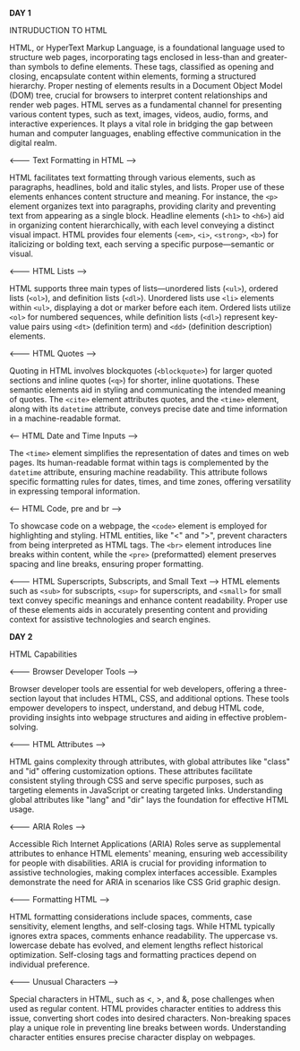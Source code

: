 **DAY 1** 

INTRUDUCTION TO HTML

HTML, or HyperText Markup Language, is a foundational language used to structure web pages, incorporating tags enclosed in less-than and greater-than symbols to define elements. These tags, classified as opening and closing, encapsulate content within elements, forming a structured hierarchy. Proper nesting of elements results in a Document Object Model (DOM) tree, crucial for browsers to interpret content relationships and render web pages. HTML serves as a fundamental channel for presenting various content types, such as text, images, videos, audio, forms, and interactive experiences. It plays a vital role in bridging the gap between human and computer languages, enabling effective communication in the digital realm.

<--- Text Formatting in HTML -->

HTML facilitates text formatting through various elements, such as paragraphs, headlines, bold and italic styles, and lists. Proper use of these elements enhances content structure and meaning. For instance, the `<p>` element organizes text into paragraphs, providing clarity and preventing text from appearing as a single block. Headline elements (`<h1>` to `<h6>`) aid in organizing content hierarchically, with each level conveying a distinct visual impact. HTML provides four elements (`<em>`, `<i>`, `<strong>`, `<b>`) for italicizing or bolding text, each serving a specific purpose—semantic or visual.

<--- HTML Lists -->

HTML supports three main types of lists—unordered lists (`<ul>`), ordered lists (`<ol>`), and definition lists (`<dl>`). Unordered lists use `<li>` elements within `<ul>`, displaying a dot or marker before each item. Ordered lists utilize `<ol>` for numbered sequences, while definition lists (`<dl>`) represent key-value pairs using `<dt>` (definition term) and `<dd>` (definition description) elements.

<--- HTML Quotes -->

Quoting in HTML involves blockquotes (`<blockquote>`) for larger quoted sections and inline quotes (`<q>`) for shorter, inline quotations. These semantic elements aid in styling and communicating the intended meaning of quotes. The `<cite>` element attributes quotes, and the `<time>` element, along with its `datetime` attribute, conveys precise date and time information in a machine-readable format.

<-- HTML Date and Time Inputs -->

The `<time>` element simplifies the representation of dates and times on web pages. Its human-readable format within tags is complemented by the `datetime` attribute, ensuring machine readability. This attribute follows specific formatting rules for dates, times, and time zones, offering versatility in expressing temporal information.

<-- HTML Code, pre and br -->

To showcase code on a webpage, the `<code>` element is employed for highlighting and styling. HTML entities, like "&lt;" and "&gt;", prevent characters from being interpreted as HTML tags. The `<br>` element introduces line breaks within content, while the `<pre>` (preformatted) element preserves spacing and line breaks, ensuring proper formatting.

<--- HTML Superscripts, Subscripts, and Small Text -->
HTML elements such as `<sub>` for subscripts, `<sup>` for superscripts, and `<small>` for small text convey specific meanings and enhance content readability. Proper use of these elements aids in accurately presenting content and providing context for assistive technologies and search engines.

**DAY 2**

HTML Capabilities

<--- Browser Developer Tools -->

Browser developer tools are essential for web developers, offering a three-section layout that includes HTML, CSS, and additional options. These tools empower developers to inspect, understand, and debug HTML code, providing insights into webpage structures and aiding in effective problem-solving.

<--- HTML Attributes -->

HTML gains complexity through attributes, with global attributes like "class" and "id" offering customization options. These attributes facilitate consistent styling through CSS and serve specific purposes, such as targeting elements in JavaScript or creating targeted links. Understanding global attributes like "lang" and "dir" lays the foundation for effective HTML usage.

<--- ARIA Roles -->

Accessible Rich Internet Applications (ARIA) Roles serve as supplemental attributes to enhance HTML elements' meaning, ensuring web accessibility for people with disabilities. ARIA is crucial for providing information to assistive technologies, making complex interfaces accessible. Examples demonstrate the need for ARIA in scenarios like CSS Grid graphic design.

<--- Formatting HTML -->

HTML formatting considerations include spaces, comments, case sensitivity, element lengths, and self-closing tags. While HTML typically ignores extra spaces, comments enhance readability. The uppercase vs. lowercase debate has evolved, and element lengths reflect historical optimization. Self-closing tags and formatting practices depend on individual preference.

<--- Unusual Characters -->

Special characters in HTML, such as <, >, and &, pose challenges when used as regular content. HTML provides character entities to address this issue, converting short codes into desired characters. Non-breaking spaces play a unique role in preventing line breaks between words. Understanding character entities ensures precise character display on webpages.


